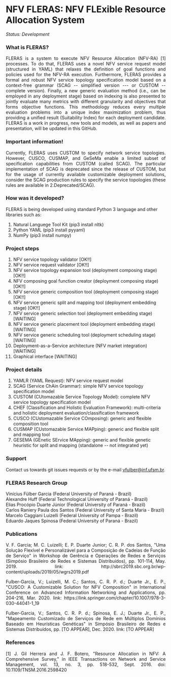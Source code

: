 NFV FLERAS: NFV FLExible Resource Allocation System
========================================================

*Status: Development*

### What is FLERAS?

<p align="justify">FLERAS is a system to execute NFV Resource Allocation (NFV-RA) [1] processes. To do that, FLERAS uses a novel NFV service request model (structured in YAML) that relaxes the definition of goal functions and policies used for the NFV-RA execution. Furthermore, FLERAS provides a formal and robust NFV service topology specification model based on a context-free grammar (SCAG -- simplified version --- or CUSTOM -- complete version). Finally, a new generic evaluation method (i.e., can be employed in any deployment stage) based on indexing is also presented to jointly evaluate many metrics with different granularity and objectives that forms objective functions. This methodology reduces every multiple evaluation problems into a unique index maximization problem, thus providing a unified result (Suitability Index) for each deployment candidate. FLERAS is a work in progress, new tools and models, as well as papers and presentation, will be updated in this GitHub.</p>

### Important information!

<p align="justify"> Currently, FLERAS uses CUSTOM to specify network service topologies. However, CUSCO, CUSMAP, and GeSeMa enable a limited subset of specification capabilities from CUSTOM (called SCAG). The particular implementation of SCAG is deprecated since the release of CUSTOM, but for the usage of currently available customizable deployment solutions, consider the SCAG production rules to specify the service topologies (these rules are available in 2.Deprecated/SCAG).</p>

### How was it developed?

FLERAS is being developed using standard Python 3 language and other libraries such as:<br/>
1. Natural Languege Tool Kit (pip3 install nltk)<br/>
2. Python YAML (pip3 install pyyaml)
3. NumPy (pip3 install numpy)

### Project steps

1. NFV service topology validator [OK!!]<br/>
2. NFV service request validator [OK!!]<br/>
3. NFV service topology expansion tool (deployment composing stage) [OK!!]<br/>
4. NFV composing goal function creator (deployment composing stage) [OK!!]<br/>
5. NFV service generic composition tool (deployment composing stage) [OK!!]<br/>
6. NFV service generic split and mapping tool (deployment embedding stage) [OK!!]<br/>
7. NFV service generic selection tool (deployment embedding stage) [WAITING]<br/>
8. NFV service generic placement tool (deployment embedding stage) [WAITING]<br/>
8. NFV service generic scheduling tool (deployment scheduling stage) [WAITING]<br/>
8. Deployment-as-a-Service architecture (NFV market integration) [WAITING]<br/>
9. Graphical interface [WAITING]

### Project details

1. YAMLR (YAML Request): NFV service request model
2. SCAG (Service ChAin Grammar): simple NFV service topology specification model
3. CUSTOM (CUtomazable Service Topology Model): complete NFV service topology specification model
4. CHEF (Classification and Holistic Evaluation Framework): multi-criteria and holistic deployment evaluation/classification framework
5. CUSCO (CUstomazable Service COmposing): generic and flexible composition tool
6. CUSMAP (CUstomazable Service MAPping): generic and flexible split and mapping tool
7. GESEMA (GEnetic SErvice MApping): generic and flexible genetic heuristic for split and mapping (standalone -- not integrated yet)

### Support

Contact us towards git issues requests or by the e-mail vfulber@inf.ufsm.br.

### FLERAS Research Group

Vinícius Fülber Garcia (Federal University of Paraná - Brazil)<br/>
Alexandre Huff (Federal Technological University of Paraná - Brazil)<br/>
Elias Procópio Duarte Júnior (Federal University of Paraná - Brazil)<br/>
Carlos Raniery Paula dos Santos (Federal University of Santa Maria - Brazil)<br/>
Marcelo Caggiani Luizelli (Federal University of Pampa - Brazil)<br/>
Eduardo Jaques Spinosa (Federal University of Paraná - Brazil)<br/>

### Publications

<p align="justify">V. F. Garcia; M. C. Luizelli; E. P. Duarte Junior; C. R. P. dos Santos, "Uma Solução Flexível e Personalizável para a Composição de Cadeias de Função de Serviço" in Workshop de Gerência e Operações de Redes e Serviços (Simpósio Brasileiro de Redes e Sistemas Distribuídos), pp. 101-114, May. 2019. link: http://sbrc2019.sbc.org.br/wp-content/uploads/2019/05/wgrs2019.pdf</p>
<p align="justify">Fulber-Garcia, V.; Luizelli, M. C.; Santos, C. R. P. d.; Duarte Jr., E. P., "CUSCO: A Customizable Solution for NFV Composition" in International Conference on Advanced Information Networking and Applications, pp. 204-216, Mar. 2020. link: https://link.springer.com/chapter/10.1007/978-3-030-44041-1_19</p>
<p align="justify">Fulber-Garcia, V.; Santos, C. R. P. d.; Spinosa, E. J.; Duarte Jr., E. P., "Mapeamento Customizado de Serviços de Rede em Múltiplos Domínios Baseado em Heurísticas Genéticas" in Simpósio Brasileiro de Redes e Sistemas Distribuídos, pp. [TO APPEAR], Dec. 2020. link: [TO APPEAR]</p>

### References

<p align="justify">[1] J. Gil Herrera and J. F. Botero, "Resource Allocation in NFV: A Comprehensive Survey," in IEEE Transactions on Network and Service Management, vol. 13, no. 3, pp. 518-532, Sept. 2016. doi: 10.1109/TNSM.2016.2598420</p>
